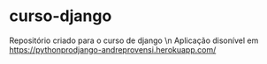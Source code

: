 # curso-django
Repositório criado para o curso de django
\n
Aplicação disonível em https://pythonprodjango-andreprovensi.herokuapp.com/